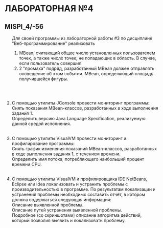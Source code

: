 # ЛАБОРАТОРНАЯ №4
## MISPI_4/-56


<ol>
  Для своей программы из лабораторной работы #3 по дисциплине "Веб-программирование" реализовать
  <ol>  
    <li>MBean, считающий общее число установленных пользователем точек, а также число точек, не попадающих в область. В случае, если пользователь совершил</li>
    <li>2 "промаха" подряд, разработанный MBean должен отправлять оповещение об этом событии.
MBean, определяющий площадь получившейся фигуры.</li>
  </ol>
</ol> <br><br>

2. С помощью утилиты JConsole провести мониторинг программы: <br>
Снять показания MBean-классов, разработанных в ходе выполнения задания 1.<br>
Определить версию Java Language Specification, реализуемую данной средой исполнения.<br><br>

3. С помощью утилиты VisualVM провести мониторинг и профилирование программы:<br>
Снять график изменения показаний MBean-классов, разработанных в ходе выполнения задания 1, с течением времени.<br>
Определить имя потока, потребляющего наибольший процент времени CPU.<br><br>

4. С помощью утилиты VisualVM и профилировщика IDE NetBeans, Eclipse или Idea локализовать и устранить проблемы с производительностью в программе. По результатам локализации и устранения проблемы необходимо составить отчёт, в котором должна содержаться следующая информация: <br>
Описание выявленной проблемы. <br>
Описание путей устранения выявленной проблемы. <br>
Подробное (со скриншотами) описание алгоритма действий, который позволил выявить и локализовать проблему. <br>
